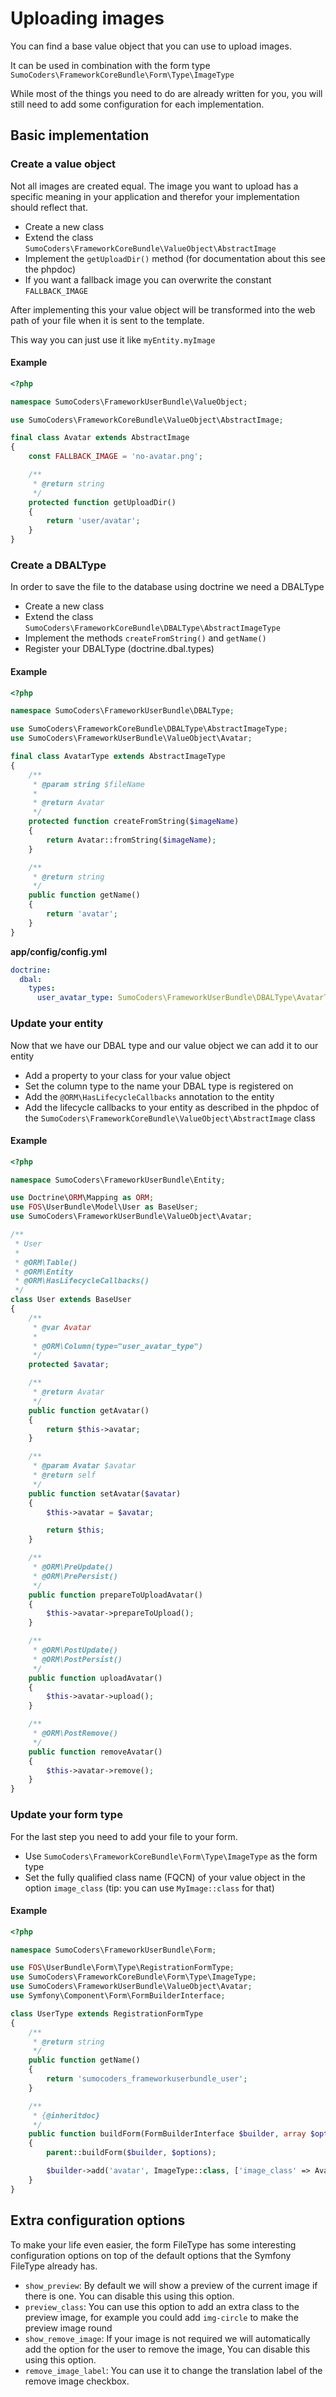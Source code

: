 # Uploading images

You can find a base value object that you can use to upload images.

It can be used in combination with the form type `SumoCoders\FrameworkCoreBundle\Form\Type\ImageType`

While most of the things you need to do are already written for you, you will still need to add some configuration for
each implementation.

## Basic implementation

### Create a value object

Not all images are created equal. The image you want to upload has a specific meaning in your application and therefor
your implementation should reflect that.

* Create a new class
* Extend the class `SumoCoders\FrameworkCoreBundle\ValueObject\AbstractImage`
* Implement the `getUploadDir()` method (for documentation about this see the phpdoc)
* If you want a fallback image you can overwrite the constant `FALLBACK_IMAGE`

After implementing this your value object will be transformed into the web path of your file when it is sent to the
template.

This way you can just use it like `myEntity.myImage`

#### Example

```php
<?php

namespace SumoCoders\FrameworkUserBundle\ValueObject;

use SumoCoders\FrameworkCoreBundle\ValueObject\AbstractImage;

final class Avatar extends AbstractImage
{
    const FALLBACK_IMAGE = 'no-avatar.png';

    /**
     * @return string
     */
    protected function getUploadDir()
    {
        return 'user/avatar';
    }
}
```

### Create a DBALType

In order to save the file to the database using doctrine we need a DBALType

* Create a new class
* Extend the class `SumoCoders\FrameworkCoreBundle\DBALType\AbstractImageType`
* Implement the methods `createFromString()` and `getName()`
* Register your DBALType (doctrine.dbal.types)

#### Example

```php
<?php

namespace SumoCoders\FrameworkUserBundle\DBALType;

use SumoCoders\FrameworkCoreBundle\DBALType\AbstractImageType;
use SumoCoders\FrameworkUserBundle\ValueObject\Avatar;

final class AvatarType extends AbstractImageType
{
    /**
     * @param string $fileName
     *
     * @return Avatar
     */
    protected function createFromString($imageName)
    {
        return Avatar::fromString($imageName);
    }

    /**
     * @return string
     */
    public function getName()
    {
        return 'avatar';
    }
}
```

**app/config/config.yml**

```yaml
doctrine:
  dbal:
    types:
      user_avatar_type: SumoCoders\FrameworkUserBundle\DBALType\AvatarType
```

### Update your entity

Now that we have our DBAL type and our value object we can add it to our entity

* Add a property to your class for your value object
* Set the column type to the name your DBAL type is registered on
* Add the `@ORM\HasLifecycleCallbacks` annotation to the entity
* Add the lifecycle callbacks to your entity as described in the phpdoc of the
  `SumoCoders\FrameworkCoreBundle\ValueObject\AbstractImage` class

#### Example

```php
<?php

namespace SumoCoders\FrameworkUserBundle\Entity;

use Doctrine\ORM\Mapping as ORM;
use FOS\UserBundle\Model\User as BaseUser;
use SumoCoders\FrameworkUserBundle\ValueObject\Avatar;

/**
 * User
 *
 * @ORM\Table()
 * @ORM\Entity
 * @ORM\HasLifecycleCallbacks()
 */
class User extends BaseUser
{
    /**
     * @var Avatar
     *
     * @ORM\Column(type="user_avatar_type")
     */
    protected $avatar;

    /**
     * @return Avatar
     */
    public function getAvatar()
    {
        return $this->avatar;
    }

    /**
     * @param Avatar $avatar
     * @return self
     */
    public function setAvatar($avatar)
    {
        $this->avatar = $avatar;

        return $this;
    }

    /**
     * @ORM\PreUpdate()
     * @ORM\PrePersist()
     */
    public function prepareToUploadAvatar()
    {
        $this->avatar->prepareToUpload();
    }

    /**
     * @ORM\PostUpdate()
     * @ORM\PostPersist()
     */
    public function uploadAvatar()
    {
        $this->avatar->upload();
    }

    /**
     * @ORM\PostRemove()
     */
    public function removeAvatar()
    {
        $this->avatar->remove();
    }
}
```

### Update your form type

For the last step you need to add your file to your form.

* Use `SumoCoders\FrameworkCoreBundle\Form\Type\ImageType` as the form type
* Set the fully qualified class name (FQCN) of your value object in the option `image_class` (tip: you can use
  `MyImage::class` for that)

#### Example

```php
<?php

namespace SumoCoders\FrameworkUserBundle\Form;

use FOS\UserBundle\Form\Type\RegistrationFormType;
use SumoCoders\FrameworkCoreBundle\Form\Type\ImageType;
use SumoCoders\FrameworkUserBundle\ValueObject\Avatar;
use Symfony\Component\Form\FormBuilderInterface;

class UserType extends RegistrationFormType
{
    /**
     * @return string
     */
    public function getName()
    {
        return 'sumocoders_frameworkuserbundle_user';
    }

    /**
     * {@inheritdoc}
     */
    public function buildForm(FormBuilderInterface $builder, array $options)
    {
        parent::buildForm($builder, $options);

        $builder->add('avatar', ImageType::class, ['image_class' => Avatar::class]);
    }
}
```

## Extra configuration options

To make your life even easier, the form FileType has some interesting configuration options on top of the default
options that the Symfony FileType already has.

* `show_preview`: By default we will show a preview of the current image if there is one. You can disable this using
  this option.
* `preview_class`: You can use this option to add an extra class to the preview image, for example you could add
  `img-circle` to make the preview image round
* `show_remove_image`: If your image is not required we will automatically add the option for the user to remove the
  image, You can disable this using this option.
* `remove_image_label`: You can use it to change the translation label of the remove image checkbox.
